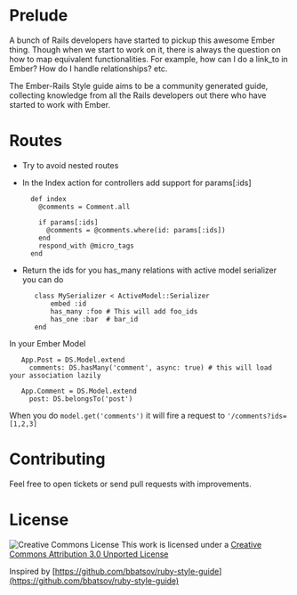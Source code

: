 # Prelude
A bunch of Rails developers have started to pickup this awesome Ember thing.
Though when we start to work on it, there is always the question on
how to map equivalent functionalities. For example, how can I do a
link_to in Ember? How do I handle relationships? etc.

The Ember-Rails Style guide aims to be a community generated guide,
collecting knowledge from all the Rails developers out there who have
started to work with Ember.

# Routes
* Try to avoid nested routes
* In the Index action for  controllers add support for params[:ids]

        def index
          @comments = Comment.all

          if params[:ids]
            @comments = @comments.where(id: params[:ids])
          end
          respond_with @micro_tags
        end

* Return the ids for you has_many relations with active model serializer you can do

         class MySerializer < ActiveModel::Serializer
             embed :id
             has_many :foo # This will add foo_ids
             has_one :bar  # bar_id
         end

In your Ember Model

       App.Post = DS.Model.extend
         comments: DS.hasMany('comment', async: true) # this will load your association lazily

       App.Comment = DS.Model.extend
         post: DS.belongsTo('post')

When you do `model.get('comments')` it will fire a request to `'/comments?ids=[1,2,3]`


# Contributing

Feel free to open tickets or send pull requests with improvements.

# License

![Creative Commons License](http://i.creativecommons.org/l/by/3.0/88x31.png)
This work is licensed under a [Creative Commons Attribution 3.0 Unported License](http://creativecommons.org/licenses/by/3.0/deed.en_US)

Inspired by [https://github.com/bbatsov/ruby-style-guide](https://github.com/bbatsov/ruby-style-guide)
